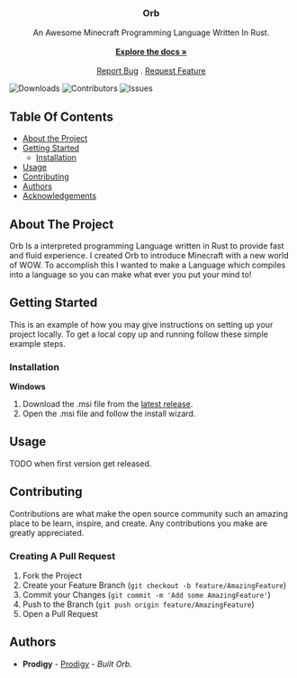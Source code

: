 <br/>
<p align="center">
  <h3 align="center">Orb</h3>

  <p align="center">
    An Awesome Minecraft Programming Language Written In Rust.
    <br/>
    <br/>
    <a href="https://github.com/OrbMC/Documentation"><strong>Explore the docs »</strong></a>
    <br/>
    <br/>
    <a href="https://github.com/OrbMC/Orb/issues">Report Bug</a>
    .
    <a href="https://github.com/OrbMC/Orb/issues">Request Feature</a>
  </p>
</p>

![Downloads](https://img.shields.io/github/downloads/OrbMC/Orb/total) ![Contributors](https://img.shields.io/github/contributors/OrbMC/Orb?color=dark-green) ![Issues](https://img.shields.io/github/issues/OrbMC/Orb)

## Table Of Contents

* [About the Project](#about-the-project)
* [Getting Started](#getting-started)
  * [Installation](#installation)
* [Usage](#usage)
* [Contributing](#contributing)
* [Authors](#authors)
* [Acknowledgements](#acknowledgements)

## About The Project

Orb Is a interpreted programming Language written in Rust to provide fast and fluid experience. I created Orb to introduce Minecraft with a new world of WOW. To accomplish this I wanted to make a Language which compiles into a language so you can make what ever you put your mind to! 

## Getting Started

This is an example of how you may give instructions on setting up your project locally.
To get a local copy up and running follow these simple example steps.

### Installation

**Windows**
1. Download the .msi file from the [latest release](https://github.com/OrbMC/Orb/releases).
2. Open the .msi file and follow the install wizard.

## Usage

TODO when first version get released.

## Contributing

Contributions are what make the open source community such an amazing place to be learn, inspire, and create. Any contributions you make are greatly appreciated.

### Creating A Pull Request

1. Fork the Project
2. Create your Feature Branch (`git checkout -b feature/AmazingFeature`)
3. Commit your Changes (`git commit -m 'Add some AmazingFeature'`)
4. Push to the Branch (`git push origin feature/AmazingFeature`)
5. Open a Pull Request

## Authors

* **Prodigy** - [Prodigy](https://github.com/prodigy-dev) - *Built Orb.*
